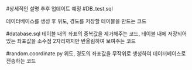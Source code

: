 #상세적인 설명 추후 업데이트 예정
#DB_test.sql

데이터베이스를 생성 후 위도, 경도를 저장할 테이블을 만드는 코드

#database.sql
테이블 내의 좌표의 중복값을 제거해주는 코드, 
테이블 내에 저장되어 있는 좌표값을 소수점 2자리까지만 반올림하여 보여주는 코드


 #random.coordinate.py
 위도, 경도의 좌표값을 무작위로 생성하여 데이터베이스로 전송하는 코드
 
